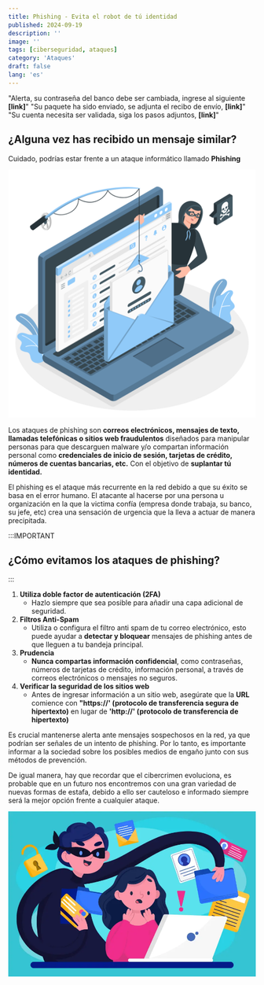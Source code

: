 ```yaml
---
title: Phishing - Evita el robot de tú identidad
published: 2024-09-19
description: ''
image: ''
tags: [ciberseguridad, ataques]
category: 'Ataques'
draft: false 
lang: 'es'
---
```


"Alerta, su contraseña del banco debe ser cambiada, ingrese al siguiente **[link]**"
"Su paquete ha sido enviado, se adjunta el recibo de envío, **[link]**"
"Su cuenta necesita ser validada, siga los pasos adjuntos, **[link]**"

## ¿Alguna vez has recibido un mensaje similar?

Cuidado, podrías estar frente a un ataque informático llamado **Phishing**

![ph1](img/Phishing%20account-amico.png)

Los ataques de phishing son **correos electrónicos, mensajes de texto, llamadas telefónicas o sitios web fraudulentos** diseñados para manipular personas para que descarguen malware y/o compartan información personal como **credenciales de inicio de sesión, tarjetas de crédito, números de cuentas bancarias, etc.** Con el objetivo de **suplantar tú identidad.**

El phishing es el ataque más recurrente en la red debido a que su éxito se basa en el error humano.
El atacante al hacerse por una persona u organización en la que la victima confía (empresa donde trabaja, su banco, su jefe, etc) crea una sensación de urgencia que la lleva a actuar de manera precipitada.

:::IMPORTANT
## ¿Cómo evitamos los ataques de phishing?
:::
1. **Utiliza doble factor de autenticación (2FA)**
   - Hazlo siempre que sea posible para añadir una capa adicional de seguridad.
2. **Filtros Anti-Spam**
   - Utiliza o configura el filtro anti spam de tu correo electrónico, esto puede ayudar a **detectar y bloquear** mensajes de phishing antes de que lleguen a tu bandeja principal.
3. **Prudencia**
   - **Nunca compartas información confidencial**, como contraseñas, números de tarjetas de crédito, información personal, a través de correos electrónicos o mensajes no seguros.
4. **Verificar la seguridad de los sitios web**
   - Antes de ingresar información a un sitio web, asegúrate que la **URL** comience con **"https://' (protocolo de transferencia segura de hipertexto)** en lugar de **'http://' (protocolo de transferencia de hipertexto)**

Es crucial mantenerse alerta ante mensajes sospechosos en la red, ya que podrían ser señales de un intento de phishing. Por lo tanto, es importante informar a la sociedad sobre los posibles medios de engaño junto con sus métodos de prevención.

De igual manera, hay que recordar que el cibercrimen evoluciona, es probable que en un futuro nos encontremos con una gran variedad de nuevas formas de estafa, debido a ello ser cauteloso e informado siempre será la mejor opción frente a cualquier ataque.

![ph2](img/3844074.png)

